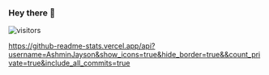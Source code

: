 ### Hey there 👋

![visitors](https://visitor-badge.glitch.me/badge?page_id=page.id)

https://github-readme-stats.vercel.app/api?username=AshminJayson&show_icons=true&hide_border=true&&count_private=true&include_all_commits=true
<!--
**AshminJayson/AshminJayson** is a ✨ _special_ ✨ repository because its `README.md` (this file) appears on your GitHub profile.

Here are some ideas to get you started:

- 🔭 I’m currently working on ...
- 🌱 I’m currently learning ...
- 👯 I’m looking to collaborate on ...
- 🤔 I’m looking for help with ...
- 💬 Ask me about ...
- 📫 How to reach me: ...
- 😄 Pronouns: ...
- ⚡ Fun fact: ...
-->
